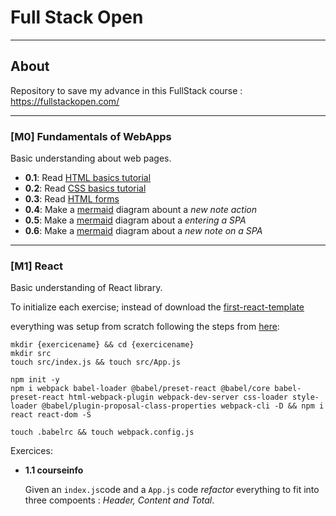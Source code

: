 # Full Stack Open

---

## About

Repository to save my advance in this FullStack course : https://fullstackopen.com/

---

### [M0] Fundamentals of WebApps

Basic understanding about web pages.

* **0.1**: Read [HTML basics tutorial](https://developer.mozilla.org/en-US/docs/Learn/Getting_started_with_the_web/HTML_basics)
* **0.2**: Read [CSS basics tutorial](https://developer.mozilla.org/en-US/docs/Learn/Getting_started_with_the_web/CSS_basics)
* **0.3**: Read [HTML forms](https://developer.mozilla.org/en-US/docs/Learn/HTML/Forms/Your_first_HTML_form)
* **0.4**: Make a [mermaid](!https://docs.github.com/en/get-started/writing-on-github/working-with-advanced-formatting/creating-diagrams) diagram abount a *new note action*
* **0.5**: Make a [mermaid](!https://docs.github.com/en/get-started/writing-on-github/working-with-advanced-formatting/creating-diagrams) diagram about a *entering a SPA*
* **0.6**: Make a [mermaid](!https://docs.github.com/en/get-started/writing-on-github/working-with-advanced-formatting/creating-diagrams) diagram about a *new note on a SPA*

---

### [M1] React

Basic understanding of React library.

To initialize each exercise; instead of download the [first-react-template](!)

everything was setup from scratch following the steps from [here](!https://javascript.plainenglish.io/create-a-react-app-from-scratch-in-2021-8e9948602e9c):

```
mkdir {exercicename} && cd {exercicename}
mkdir src
touch src/index.js && touch src/App.js

npm init -y
npm i webpack babel-loader @babel/preset-react @babel/core babel-preset-react html-webpack-plugin webpack-dev-server css-loader style-loader @babel/plugin-proposal-class-properties webpack-cli -D && npm i react react-dom -S

touch .babelrc && touch webpack.config.js
```



Exercices:

* **1.1 courseinfo**

  Given an `index.js`code and a `App.js` code *refactor* everything to fit into three compoents : *Header, Content and Total*. 

